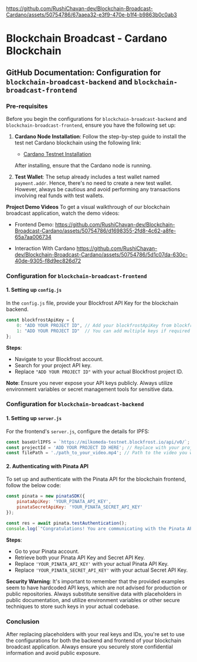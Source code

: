 
https://github.com/RushiChavan-dev/Blockchain-Broadcast-Cardano/assets/50754786/67aaea32-e3f9-470e-b1f4-b9863b0c0ab3
#  Blockchain Broadcast - Cardano Blockchain

## GitHub Documentation: Configuration for `blockchain-broadcast-backend` and `blockchain-broadcast-frontend`

### Pre-requisites

Before you begin the configurations for `blockchain-broadcast-backend` and `blockchain-broadcast-frontend`, ensure you have the following set up:

1. **Cardano Node Installation**: Follow the step-by-step guide to install the test net Cardano blockchain using the following link: 
   - [Cardano Testnet Installation](https://github.com/RushiChavan-dev/cardano_installation)
   
   After installing, ensure that the Cardano node is running.

2. **Test Wallet**: The setup already includes a test wallet named `payment.addr`. Hence, there's no need to create a new test wallet. However, always be cautious and avoid performing any transactions involving real funds with test wallets.

**Project Demo Videos**
To get a visual walkthrough of our blockchain broadcast application, watch the demo videos:


- Frontend Demo: 
https://github.com/RushiChavan-dev/Blockchain-Broadcast-Cardano/assets/50754786/d1698355-2fd8-4c62-a8fe-65a7aa006734


- Interaction With Cardano
https://github.com/RushiChavan-dev/Blockchain-Broadcast-Cardano/assets/50754786/5d1c07da-630c-40de-9305-f8d9ec826d72


### Configuration for `blockchain-broadcast-frontend`

#### 1. Setting up `config.js`

In the `config.js` file, provide your Blockfrost API Key for the blockchain backend.

```javascript
const blockfrostApiKey = {
    0: "ADD YOUR PROJECT ID", // Add your blockfrostApiKey from blockfrost
    1: "ADD YOUR PROJECT ID"  // You can add multiple keys if required
};
```

**Steps**:

- Navigate to your Blockfrost account.
- Search for your project API key.
- Replace `"ADD YOUR PROJECT ID"` with your actual Blockfrost project ID.

**Note**: Ensure you never expose your API keys publicly. Always utilize environment variables or secret management tools for sensitive data.


### Configuration for `blockchain-broadcast-backend`

#### 1. Setting up `server.js`

For the frontend's `server.js`, configure the details for IPFS:

```javascript
const baseUrlIPFS = `https://milkomeda-testnet.blockfrost.io/api/v0/`;
const projectId = 'ADD YOUR PROJECT ID HERE'; // Replace with your project ID
const filePath = './path_to_your_video.mp4'; // Path to the video you wish to upload to IPFS
```

#### 2. Authenticating with Pinata API

To set up and authenticate with the Pinata API for the blockchain frontend, follow the below code:

```javascript
const pinata = new pinataSDK({ 
    pinataApiKey: 'YOUR_PINATA_API_KEY', 
    pinataSecretApiKey: 'YOUR_PINATA_SECRET_API_KEY' 
});

const res = await pinata.testAuthentication();
console.log(`"Congratulations! You are communicating with the Pinata API"! ${res}`);
```

**Steps**:

- Go to your Pinata account.
- Retrieve both your Pinata API Key and Secret API Key.
- Replace `'YOUR_PINATA_API_KEY'` with your actual Pinata API Key.
- Replace `'YOUR_PINATA_SECRET_API_KEY'` with your actual Secret API Key.

**Security Warning**: It's important to remember that the provided examples seem to have hardcoded API keys, which are not advised for production or public repositories. Always substitute sensitive data with placeholders in public documentation, and utilize environment variables or other secure techniques to store such keys in your actual codebase.

### Conclusion

After replacing placeholders with your real keys and IDs, you're set to use the configurations for both the backend and frontend of your blockchain broadcast application. Always ensure you securely store confidential information and avoid public exposure.
